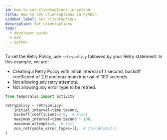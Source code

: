 ```yaml
---
id: how-to-set-clientoptions-in-python
title: How to set clientoptions in Python
sidebar_label: Set clientoptions
description: Set clientoptions
tags:
  - developer-guide
  - sdk
  - python
---
```


To set the Retry Policy, use `retrypolicy` followed by your Retry statement.
In this example, we are:

- Creating a Retry Policy with initial interval of 1 second, backoff coefficient of 2.0 and maximum interval of 100 seconds.
- Not allowing any retry attempts.
- Not allowing any error type to be retried.

```python
from temporalio import activity

retrypolicy = retrypolicy(
    initial_interval=time.Second,
    backoff_coefficient=2.0,  # float
    maximum_interval=time.Second * 100,
    maximum_attempts=0,  # init
    non_retryable_error_types=[],  # Iterable[str]
)
```
